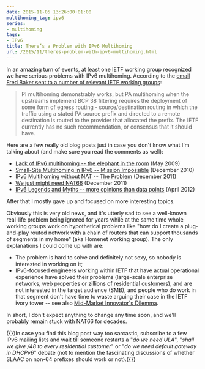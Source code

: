 ```yaml
---
date: 2015-11-05 13:26:00+01:00
multihoming_tag: ipv6
series:
- multihoming
tags:
- IPv6
title: There’s a Problem with IPv6 Multihoming
url: /2015/11/theres-problem-with-ipv6-multihoming.html
---
```

In an amazing turn of events, at least one IETF working group recognized we have serious problems with IPv6 multihoming. According to the [email Fred Baker sent to a number of relevant IETF working groups](https://www.ietf.org/mail-archive/web/v6ops/current/msg23256.html):

> PI multihoming demonstrably works, but PA multihoming when the upstreams implement BCP 38 filtering requires the deployment of some form of egress routing - source/destination routing in which the traffic using a stated PA source prefix and directed to a remote destination is routed to the provider that allocated the prefix. The IETF currently has no such recommendation, or consensus that it should have.

Here are a few really old blog posts just in case you don't know what I'm talking about (and make sure you read the comments as well):
<!--more-->
-   [Lack of IPv6 multihoming -- the elephant in the room](http://blog.ipspace.net/2009/05/lack-of-ipv6-multihoming-elephant-in.html) (May 2009)
-   [Small-Site Multihoming in IPv6 -- Mission Impossible](http://blog.ipspace.net/2010/12/small-site-multihoming-in-ipv6-mission.html) (December 2010)
-   [IPv6 Multihoming without NAT -- The Problem](http://blog.ipspace.net/2011/12/ipv6-multihoming-without-nat-problem.html) (December 2011)
-   [We just might need NAT66](http://blog.ipspace.net/2011/12/we-just-might-need-nat66.html) (December 2011)
-   [IPv6 Legends and Myths -- more opinions than data points](http://blog.ipspace.net/2012/04/ipv6-legends-and-myths-more-opinions.html) (April 2012)

After that I mostly gave up and focused on more interesting topics.

Obviously this is very old news, and it's utterly sad to see a well-known real-life problem being ignored for years while at the same time whole working groups work on hypothetical problems like "how do I create a plug-and-play routed network with a chain of routers that can support thousands of segments in my home" (aka Homenet working group). The only explanations I could come up with are:

-   The problem is hard to solve and definitely not sexy, so nobody is interested in working on it;
-   IPv6-focused engineers working within IETF that have actual operational experience have solved their problems (large-scale enterprise networks, web properties or zillions of residential customers), and are not interested in the target audience (SMB), and people who do work in that segment don't have time to waste arguing their case in the IETF ivory tower -- see also [Mid-Market Innovator's Dilemma](https://telecomoccasionally.wordpress.com/2012/02/20/mid-market-innovators-dilemma/).

In short, I don\'t expect anything to change any time soon, and we\'ll probably remain stuck with NAT66 for decades.

{{<note>}}In case you find this blog post way too sarcastic, subscribe to a few IPv6 mailing lists and wait till someone restarts a "*do we need ULA*", "*shall we give /48 to every residential customer*" or "*do we need default gateway in DHCPv6*" debate (not to mention the fascinating discussions of whether SLAAC on non-64 prefixes should work or not).{{</note>}}
